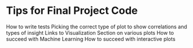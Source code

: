 # Tips for Final Project Code

How to write tests
Picking the correct type of plot to show correlations and types of insight
Links to Visualization Section on various plots
How to succeed with Machine Learning
How to succeed with interactive plots
